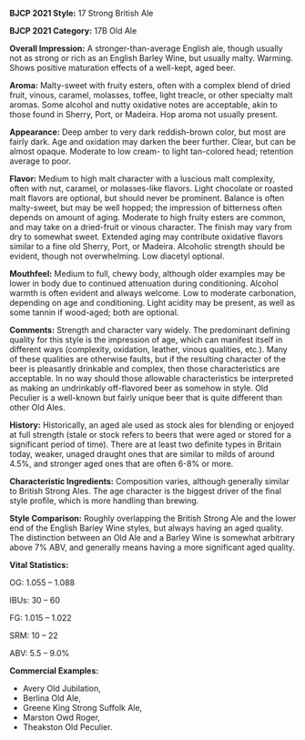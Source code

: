 <b>BJCP 2021 Style:</b> 17 Strong British Ale

<b>BJCP 2021 Category:</b> 17B Old Ale

<b>Overall Impression:</b> A stronger-than-average English ale,
though usually not as strong or rich as an English Barley Wine,
but usually malty. Warming. Shows positive maturation effects
of a well-kept, aged beer.

<b>Aroma:</b> Malty-sweet with fruity esters, often with a complex
blend of dried fruit, vinous, caramel, molasses, toffee, light
treacle, or other specialty malt aromas. Some alcohol and nutty
oxidative notes are acceptable, akin to those found in Sherry,
Port, or Madeira. Hop aroma not usually present.

<b>Appearance:</b> Deep amber to very dark reddish-brown color,
but most are fairly dark. Age and oxidation may darken the
beer further. Clear, but can be almost opaque. Moderate to low
cream- to light tan-colored head; retention average to poor.

<b>Flavor:</b> Medium to high malt character with a luscious malt
complexity, often with nut, caramel, or molasses-like flavors.
Light chocolate or roasted malt flavors are optional, but should
never be prominent. Balance is often malty-sweet, but may be
well hopped; the impression of bitterness often depends on
amount of aging. Moderate to high fruity esters are common,
and may take on a dried-fruit or vinous character. The finish
may vary from dry to somewhat sweet. Extended aging may
contribute oxidative flavors similar to a fine old Sherry, Port, or
Madeira. Alcoholic strength should be evident, though not
overwhelming. Low diacetyl optional.

<b>Mouthfeel:</b> Medium to full, chewy body, although older
examples may be lower in body due to continued attenuation
during conditioning. Alcohol warmth is often evident and
always welcome. Low to moderate carbonation, depending on
age and conditioning. Light acidity may be present, as well as
some tannin if wood-aged; both are optional.

<b>Comments:</b> Strength and character vary widely. The
predominant defining quality for this style is the impression of
age, which can manifest itself in different ways (complexity,
oxidation, leather, vinous qualities, etc.). Many of these
qualities are otherwise faults, but if the resulting character of
the beer is pleasantly drinkable and complex, then those
characteristics are acceptable. In no way should those
allowable characteristics be interpreted as making an
undrinkably off-flavored beer as somehow in style. Old Peculier
is a well-known but fairly unique beer that is quite different
than other Old Ales.

<b>History:</b> Historically, an aged ale used as stock ales for
blending or enjoyed at full strength (stale or stock refers to
beers that were aged or stored for a significant period of time).
There are at least two definite types in Britain today, weaker,
unaged draught ones that are similar to milds of around 4.5%,
and stronger aged ones that are often 6-8% or more.

<b>Characteristic Ingredients:</b> Composition varies, although
generally similar to British Strong Ales. The age character is
the biggest driver of the final style profile, which is more
handling than brewing.

<b>Style Comparison:</b> Roughly overlapping the British Strong
Ale and the lower end of the English Barley Wine styles, but
always having an aged quality. The distinction between an Old
Ale and a Barley Wine is somewhat arbitrary above 7% ABV,
and generally means having a more significant aged quality.

<b>Vital Statistics:</b>

OG: 1.055 – 1.088

IBUs: 30 – 60

FG: 1.015 – 1.022

SRM: 10 – 22

ABV: 5.5 – 9.0%

<b>Commercial Examples:</b>
- Avery Old Jubilation,
- Berlina Old Ale,
- Greene King Strong Suffolk Ale,
- Marston Owd Roger,
- Theakston Old Peculier.

